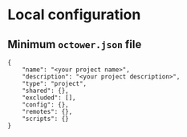 # Local configuration

## Minimum `octower.json` file

    {
        "name": "<your project name>",
        "description": "<your project description>",
        "type": "project",
        "shared": {},
        "excluded": [],
        "config": {},
        "remotes": {},
        "scripts": {}
    }
